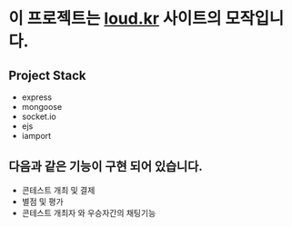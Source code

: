 # 이 프로젝트는 [loud.kr](https://loud.kr) 사이트의 모작입니다.

## Project Stack
  - express
  - mongoose
  - socket.io
  - ejs
  - iamport

## 다음과 같은 기능이 구현 되어 있습니다.
  - 콘테스트 개최 및 결제
  - 별점 및 평가
  - 콘테스트 개최자 와 우승자간의 채팅기능
